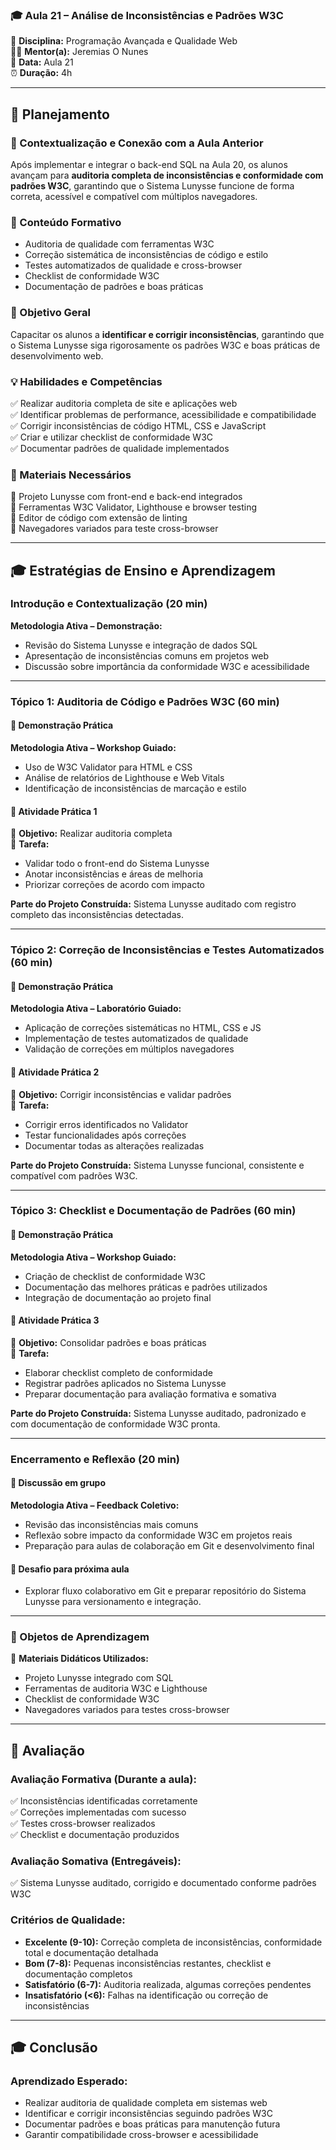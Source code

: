 ### 🎓 Aula 21 – Análise de Inconsistências e Padrões W3C

📌 **Disciplina:** Programação Avançada e Qualidade Web  
👨🏫 **Mentor(a):** Jeremias O Nunes  
📆 **Data:** Aula 21  
⏰ **Duração:** 4h  

---

## 📖 Planejamento  

### 📌 Contextualização e Conexão com a Aula Anterior
Após implementar e integrar o back-end SQL na Aula 20, os alunos avançam para **auditoria completa de inconsistências e conformidade com padrões W3C**, garantindo que o Sistema Lunysse funcione de forma correta, acessível e compatível com múltiplos navegadores.

### 📌 Conteúdo Formativo
- Auditoria de qualidade com ferramentas W3C  
- Correção sistemática de inconsistências de código e estilo  
- Testes automatizados de qualidade e cross-browser  
- Checklist de conformidade W3C  
- Documentação de padrões e boas práticas  

### 🎯 Objetivo Geral
Capacitar os alunos a **identificar e corrigir inconsistências**, garantindo que o Sistema Lunysse siga rigorosamente os padrões W3C e boas práticas de desenvolvimento web.

### 💡 Habilidades e Competências
✅ Realizar auditoria completa de site e aplicações web  
✅ Identificar problemas de performance, acessibilidade e compatibilidade  
✅ Corrigir inconsistências de código HTML, CSS e JavaScript  
✅ Criar e utilizar checklist de conformidade W3C  
✅ Documentar padrões de qualidade implementados  

### 📌 Materiais Necessários
📌 Projeto Lunysse com front-end e back-end integrados  
📌 Ferramentas W3C Validator, Lighthouse e browser testing  
📌 Editor de código com extensão de linting  
📌 Navegadores variados para teste cross-browser  

---

## 🎓 Estratégias de Ensino e Aprendizagem  

### Introdução e Contextualização (20 min)  
**Metodologia Ativa – Demonstração:**  
- Revisão do Sistema Lunysse e integração de dados SQL  
- Apresentação de inconsistências comuns em projetos web  
- Discussão sobre importância da conformidade W3C e acessibilidade  

---

### **Tópico 1: Auditoria de Código e Padrões W3C (60 min)**  
#### 📌 Demonstração Prática
**Metodologia Ativa – Workshop Guiado:**  
- Uso de W3C Validator para HTML e CSS  
- Análise de relatórios de Lighthouse e Web Vitals  
- Identificação de inconsistências de marcação e estilo  

#### 📌 Atividade Prática 1
🎯 **Objetivo:** Realizar auditoria completa  
📝 **Tarefa:**  
- Validar todo o front-end do Sistema Lunysse  
- Anotar inconsistências e áreas de melhoria  
- Priorizar correções de acordo com impacto  

**Parte do Projeto Construída:** Sistema Lunysse auditado com registro completo das inconsistências detectadas.

---

### **Tópico 2: Correção de Inconsistências e Testes Automatizados (60 min)**  
#### 📌 Demonstração Prática
**Metodologia Ativa – Laboratório Guiado:**  
- Aplicação de correções sistemáticas no HTML, CSS e JS  
- Implementação de testes automatizados de qualidade  
- Validação de correções em múltiplos navegadores  

#### 📌 Atividade Prática 2
🎯 **Objetivo:** Corrigir inconsistências e validar padrões  
📝 **Tarefa:**  
- Corrigir erros identificados no Validator  
- Testar funcionalidades após correções  
- Documentar todas as alterações realizadas  

**Parte do Projeto Construída:** Sistema Lunysse funcional, consistente e compatível com padrões W3C.

---

### **Tópico 3: Checklist e Documentação de Padrões (60 min)**  
#### 📌 Demonstração Prática
**Metodologia Ativa – Workshop Guiado:**  
- Criação de checklist de conformidade W3C  
- Documentação das melhores práticas e padrões utilizados  
- Integração de documentação ao projeto final  

#### 📌 Atividade Prática 3
🎯 **Objetivo:** Consolidar padrões e boas práticas  
📝 **Tarefa:**  
- Elaborar checklist completo de conformidade  
- Registrar padrões aplicados no Sistema Lunysse  
- Preparar documentação para avaliação formativa e somativa  

**Parte do Projeto Construída:** Sistema Lunysse auditado, padronizado e com documentação de conformidade W3C pronta.

---

### Encerramento e Reflexão (20 min)  
#### 📌 Discussão em grupo  
**Metodologia Ativa – Feedback Coletivo:**  
- Revisão das inconsistências mais comuns  
- Reflexão sobre impacto da conformidade W3C em projetos reais  
- Preparação para aulas de colaboração em Git e desenvolvimento final  

#### 📌 Desafio para próxima aula  
- Explorar fluxo colaborativo em Git e preparar repositório do Sistema Lunysse para versionamento e integração.

---

### 📌 Objetos de Aprendizagem  
📝 **Materiais Didáticos Utilizados:**  
- Projeto Lunysse integrado com SQL  
- Ferramentas de auditoria W3C e Lighthouse  
- Checklist de conformidade W3C  
- Navegadores variados para testes cross-browser  

---

## 🎯 Avaliação  

### **Avaliação Formativa (Durante a aula):**  
✅ Inconsistências identificadas corretamente  
✅ Correções implementadas com sucesso  
✅ Testes cross-browser realizados  
✅ Checklist e documentação produzidos  

### **Avaliação Somativa (Entregáveis):**  
✅ Sistema Lunysse auditado, corrigido e documentado conforme padrões W3C  

### **Critérios de Qualidade:**  
- **Excelente (9-10):** Correção completa de inconsistências, conformidade total e documentação detalhada  
- **Bom (7-8):** Pequenas inconsistências restantes, checklist e documentação completos  
- **Satisfatório (6-7):** Auditoria realizada, algumas correções pendentes  
- **Insatisfatório (<6):** Falhas na identificação ou correção de inconsistências  

---

## 🎓 Conclusão  

### **Aprendizado Esperado:**  
- Realizar auditoria de qualidade completa em sistemas web  
- Identificar e corrigir inconsistências seguindo padrões W3C  
- Documentar padrões e boas práticas para manutenção futura  
- Garantir compatibilidade cross-browser e acessibilidade
